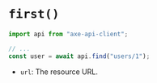 # `first()`

```ts
import api from "axe-api-client";

// ...
const user = await api.find("users/1");
```

- `url`: The resource URL.
